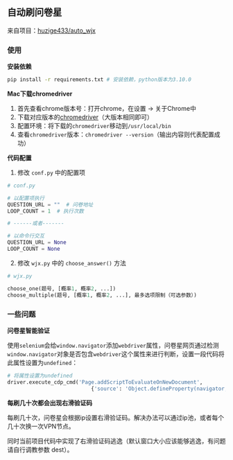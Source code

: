 ## 自动刷问卷星

来自项目：[huzige433/auto_wjx](https://github.com/huzige433/auto_wjx)

### 使用

**安装依赖**

```bash
pip install -r requirements.txt # 安装依赖，python版本为3.10.0
```

**Mac下载chromedriver**

1. 首先查看chrome版本号：打开chrome，在设置 -> 关于Chrome中
2. 下载对应版本的[chromedriver](https://sites.google.com/chromium.org/driver/)（大版本相同即可）
3. 配置环境：将下载的`chromedriver`移动到`/usr/local/bin`
4. 查看`chromedriver`版本：`chromedriver --version`（输出内容则代表配置成功）

**代码配置**

1. 修改 `conf.py` 中的配置项

```python
# conf.py

# 以配置项执行
QUESTION_URL = ""  # 问卷地址
LOOP_COUNT = 1  # 执行次数

# ------或者-------

# 以命令行交互
QUESTION_URL = None
LOOP_COUNT = None
```

2. 修改 `wjx.py` 中的 `choose_answer()` 方法

```python
# wjx.py

choose_one(题号, [概率1, 概率2, ...])
choose_multiple(题号, [概率1, 概率2, ...], 最多选项限制（可选参数）)
```

### 一些问题

**问卷星智能验证**

使用`selenium`会给`window.navigator`添加`webdriver`属性，问卷星网页通过检测`window.navigator`对象是否包含`webdriver`这个属性来进行判断，设置一段代码将此属性设置为`undefined`：

```python
# 将属性设置为undefined
driver.execute_cdp_cmd('Page.addScriptToEvaluateOnNewDocument',
                           {'source': 'Object.defineProperty(navigator, "webdriver", {get: () => undefined})'})
```

**每刷几十次都会出现右滑验证码**

每刷几十次，问卷星会根据ip设置右滑验证码。解决办法可以通过ip池，或者每个几十次换一次VPN节点。

同时当前项目代码中实现了右滑验证码逃逸（默认窗口大小应该能够逃逸，有问题请自行调教参数 dest）。
